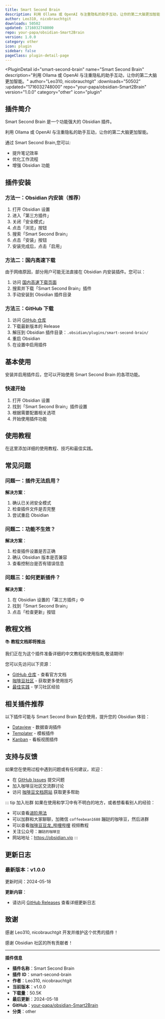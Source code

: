 ```yaml
---
title: Smart Second Brain
description: 利用 Ollama 或 OpenAI 与注重隐私的助手互动，让你的第二大脑更加智能。
author: Leo310, nicobrauchtgit
downloads: 50502
updated: 1716032748000
repo: your-papa/obsidian-Smart2Brain
version: 1.0.0
category: other
icon: plugin
sidebar: false
pageClass: plugin-detail-page
---
```


<PluginDetail
  id="smart-second-brain"
  name="Smart Second Brain"
  description="利用 Ollama 或 OpenAI 与注重隐私的助手互动，让你的第二大脑更加智能。"
  author="Leo310, nicobrauchtgit"
  :downloads="50502"
  :updated="1716032748000"
  repo="your-papa/obsidian-Smart2Brain"
  version="1.0.0"
  category="other"
  icon="plugin"
>

<!-- AUTO_GENERATED_START -->
## 插件简介

Smart Second Brain 是一个功能强大的 Obsidian 插件。

利用 Ollama 或 OpenAI 与注重隐私的助手互动，让你的第二大脑更加智能。

通过 Smart Second Brain,您可以:

- 提升笔记效率
- 优化工作流程
- 增强 Obsidian 功能

<!-- AUTO_GENERATED_END -->

<!-- AUTO_GENERATED_START -->
## 插件安装

### 方法一：Obsidian 内安装（推荐）

1. 打开 Obsidian 设置
2. 进入「第三方插件」
3. 关闭「安全模式」
4. 点击「浏览」按钮
5. 搜索「Smart Second Brain」
6. 点击「安装」按钮
7. 安装完成后，点击「启用」

### 方法二：国内高速下载

由于网络原因，部分用户可能无法直接在 Obsidian 内安装插件。您可以：

1. 访问 [国内高速下载页面](/zh/documentation/obsidian-plugins-download.html)
2. 搜索并下载「Smart Second Brain」插件
3. 手动安装到 Obsidian 插件目录

### 方法三：GitHub 下载

1. 访问 [GitHub 仓库](https://github.com/your-papa/obsidian-Smart2Brain)
2. 下载最新版本的 Release
3. 解压到 Obsidian 插件目录：`.obsidian/plugins/smart-second-brain/`
4. 重启 Obsidian
5. 在设置中启用插件

## 基本使用

安装并启用插件后，您可以开始使用 Smart Second Brain 的各项功能。

### 快速开始

1. 打开 Obsidian 设置
2. 找到「Smart Second Brain」插件设置
3. 根据需要配置相关选项
4. 开始使用插件功能

<!-- AUTO_GENERATED_END -->

<!-- CUSTOM_CONTENT_START:tutorial -->
## 使用教程

在这里添加详细的使用教程、技巧和最佳实践。

<!-- CUSTOM_CONTENT_END:tutorial -->

<!-- SHARED_CONTENT_START -->
## 常见问题

### 问题一：插件无法启用？

**解决方案**：
1. 确认已关闭安全模式
2. 检查插件文件是否完整
3. 尝试重启 Obsidian

### 问题二：功能不生效？

**解决方案**：
1. 检查插件设置是否正确
2. 确认 Obsidian 版本是否兼容
3. 查看控制台是否有错误信息

### 问题三：如何更新插件？

**解决方案**：
1. 在 Obsidian 设置的「第三方插件」中
2. 找到「Smart Second Brain」
3. 点击「检查更新」按钮

## 教程文档

📚 **教程文档即将推出**

我们正在为这个插件准备详细的中文教程和使用指南,敬请期待!

您可以先访问以下资源：
- [GitHub 仓库](https://github.com/your-papa/obsidian-Smart2Brain) - 查看官方文档
- [咖啡豆社区](/zh/bases/) - 获取更多使用技巧
- [最佳实践](/zh/best-practices/) - 学习社区经验

## 相关插件推荐

以下插件可能与 Smart Second Brain 配合使用，提升您的 Obsidian 体验：

- [Dataview](/zh/plugins/dataview.html) - 数据查询插件
- [Templater](/zh/plugins/templater-obsidian.html) - 模板插件
- [Kanban](/zh/plugins/obsidian-kanban.html) - 看板视图插件

## 支持与反馈

如果您在使用过程中遇到问题或有任何建议，欢迎：

- 在 [GitHub Issues](https://github.com/your-papa/obsidian-Smart2Brain/issues) 提交问题
- 加入咖啡豆社区交流群讨论
- 访问 [咖啡豆文档网站](https://obsidian.vip) 获取更多帮助

::: tip 加入社群
如果在使用和学习中有不明白的地方，或者想看看别人的经验：
- 可以查看[进阶用法](/zh/advanced)
- 可以加群和大家聊聊，加微信 `coffeebean1688` 蹦跶的咖啡豆，然后进群
- 可以查看[咖啡豆豆龙_哔哩哔哩](https://space.bilibili.com/618777356) 视频教程
- 关注公众号：`蹦跶的咖啡豆`
- 网站地址：https://obsidian.vip
:::
<!-- SHARED_CONTENT_END -->

<!-- AUTO_GENERATED_START -->
## 更新日志

### 最新版本：v1.0.0

更新时间：2024-05-18

**更新内容**：
- 请访问 [GitHub Releases](https://github.com/your-papa/obsidian-Smart2Brain/releases) 查看详细更新日志

## 致谢

感谢 Leo310, nicobrauchtgit 开发并维护这个优秀的插件！

感谢 Obsidian 社区的所有贡献者！

---

**插件信息**
- **插件名称**：Smart Second Brain
- **插件 ID**：smart-second-brain
- **作者**：Leo310, nicobrauchtgit
- **当前版本**：v1.0.0
- **下载量**：50.5K
- **最后更新**：2024-05-18
- **GitHub**：[your-papa/obsidian-Smart2Brain](https://github.com/your-papa/obsidian-Smart2Brain)
- **分类**：other
<!-- AUTO_GENERATED_END -->

</PluginDetail>

